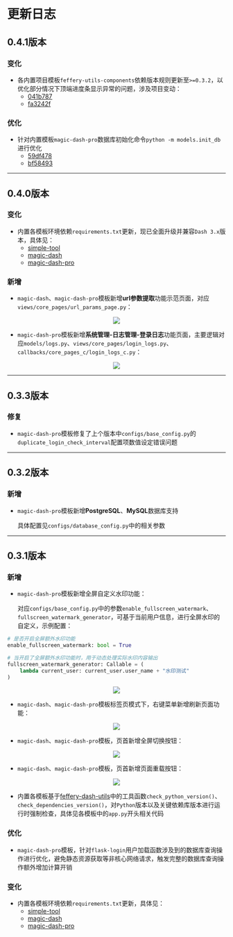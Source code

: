 # 更新日志

## 0.4.1版本

### 变化

- 各内置项目模板`feffery-utils-components`依赖版本规则更新至`>=0.3.2`，以优化部分情况下顶端进度条显示异常的问题，涉及项目变动：
  - [041b787](https://github.com/CNFeffery/magic-dash/commit/041b78770b95eb7478ad9afbf6249313664468ae)
  - [fa3242f](https://github.com/CNFeffery/magic-dash/commit/fa3242fd2d1f522b07158032d4328e325074b08f)

### 优化

- 针对内置模板`magic-dash-pro`数据库初始化命令`python -m models.init_db`进行优化
  - [59df478](https://github.com/CNFeffery/magic-dash/commit/59df4784c680425e6706a8892f87cc67c32d13b2)
  - [bf58493](https://github.com/CNFeffery/magic-dash/commit/bf58493aa4c5f3a44f86377099ed4e48a8be88f9)

---

## 0.4.0版本

### 变化

- 内置各模板环境依赖`requirements.txt`更新，现已全面升级并兼容`Dash 3.x`版本，具体见：
  - [simple-tool](./magic_dash/templates/simple-tool/requirements.txt)
  - [magic-dash](./magic_dash/templates/magic-dash/requirements.txt)
  - [magic-dash-pro](./magic_dash/templates/magic-dash-pro/requirements.txt)

### 新增

- `magic-dash`、`magic-dash-pro`模板新增**url参数提取**功能示范页面，对应`views/core_pages/url_params_page.py`：

<p align="center">
    <img src="./imgs/changelog/0.4.0/url参数提取示例演示.png"></img>
</p>

- `magic-dash-pro`模板新增**系统管理-日志管理-登录日志**功能页面，主要逻辑对应`models/logs.py`、`views/core_pages/login_logs.py`、`callbacks/core_pages_c/login_logs_c.py`：

<p align="center">
    <img src="./imgs/changelog/0.4.0/系统管理-日志管理-登录日志演示.png"></img>
</p>

---

## 0.3.3版本

### 修复

- `magic-dash-pro`模板修复了上个版本中`configs/base_config.py`的`duplicate_login_check_interval`配置项数值设定错误问题

---

## 0.3.2版本

### 新增

- `magic-dash-pro`模板新增**PostgreSQL**、**MySQL**数据库支持

  具体配置见`configs/database_config.py`中的相关参数

---

## 0.3.1版本

### 新增

- `magic-dash-pro`模板新增全屏自定义水印功能：

  对应`configs/base_config.py`中的参数`enable_fullscreen_watermark`、`fullscreen_watermark_generator`，可基于当前用户信息，进行全屏水印的自定义，示例配置：

```python
# 是否开启全屏额外水印功能
enable_fullscreen_watermark: bool = True

# 当开启了全屏额外水印功能时，用于动态处理实际水印内容输出
fullscreen_watermark_generator: Callable = (
    lambda current_user: current_user.user_name + "水印测试"
)
```

<p align="center">
    <img src="./imgs/changelog/0.3.1/全屏水印演示.png"></img>
</p>

- `magic-dash`、`magic-dash-pro`模板标签页模式下，右键菜单新增刷新页面功能：

<p align="center">
    <img src="./imgs/changelog/0.3.1/右键菜单刷新页面演示.gif"></img>
</p>

- `magic-dash`、`magic-dash-pro`模板，页首新增全屏切换按钮：

<p align="center">
    <img src="./imgs/changelog/0.3.1/页首全屏切换演示.png"></img>
</p>

- `magic-dash`、`magic-dash-pro`模板，页首新增页面重载按钮：

<p align="center">
    <img src="./imgs/changelog/0.3.1/页首页面重载演示.png"></img>
</p>

- 内置各模板基于[feffery-dash-utils](https://github.com/CNFeffery/feffery-dash-utils)中的工具函数`check_python_version()`、`check_dependencies_version()`，对`Python`版本以及关键依赖库版本进行运行时强制检查，具体见各模板中的`app.py`开头相关代码

### 优化

- `magic-dash-pro`模板，针对`flask-login`用户加载函数涉及到的数据库查询操作进行优化，避免静态资源获取等非核心网络请求，触发完整的数据库查询操作额外增加计算开销

### 变化

- 内置各模板环境依赖`requirements.txt`更新，具体见：
  - [simple-tool](./magic_dash/templates/simple-tool/requirements.txt)
  - [magic-dash](./magic_dash/templates/magic-dash/requirements.txt)
  - [magic-dash-pro](./magic_dash/templates/magic-dash-pro/requirements.txt)
